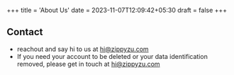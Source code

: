 +++
title = 'About Us'
date = 2023-11-07T12:09:42+05:30
draft = false
+++


## Contact

- reachout and say hi to us at <hi@zippyzu.com>
- If you need your account to be deleted or your data identification removed, please get in touch at <hi@zippyzu.com>

<!-- ## Introduction

This is **bold** text, and this is *emphasized* text.

Visit the [Hugo](https://gohugo.io) website! -->
